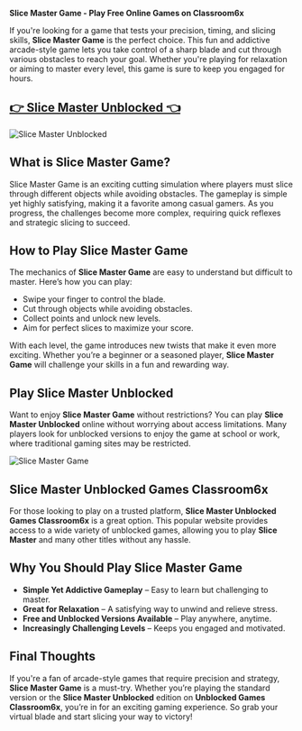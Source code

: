 **Slice Master Game - Play Free Online Games on Classroom6x**

If you're looking for a game that tests your precision, timing, and slicing skills, **Slice Master Game** is the perfect choice. This fun and addictive arcade-style game lets you take control of a sharp blade and cut through various obstacles to reach your goal. Whether you're playing for relaxation or aiming to master every level, this game is sure to keep you engaged for hours.

## <a href="https://classroom-6x-cool.gitlab.io/">👉 Slice Master Unblocked 👈</a>

![Slice Master Unblocked](https://github.com/user-attachments/assets/bb0875bc-c394-4dcd-924d-f1a3916a3fb6)

## What is Slice Master Game?

Slice Master Game is an exciting cutting simulation where players must slice through different objects while avoiding obstacles. The gameplay is simple yet highly satisfying, making it a favorite among casual gamers. As you progress, the challenges become more complex, requiring quick reflexes and strategic slicing to succeed.

## How to Play Slice Master Game

The mechanics of **Slice Master Game** are easy to understand but difficult to master. Here’s how you can play:

- Swipe your finger to control the blade.
- Cut through objects while avoiding obstacles.
- Collect points and unlock new levels.
- Aim for perfect slices to maximize your score.

With each level, the game introduces new twists that make it even more exciting. Whether you’re a beginner or a seasoned player, **Slice Master Game** will challenge your skills in a fun and rewarding way.

## Play Slice Master Unblocked

Want to enjoy **Slice Master Game** without restrictions? You can play **Slice Master Unblocked** online without worrying about access limitations. Many players look for unblocked versions to enjoy the game at school or work, where traditional gaming sites may be restricted.

![Slice Master Game](https://github.com/user-attachments/assets/16295b01-40fd-469a-978e-f6aed6bfb509)

## Slice Master Unblocked Games Classroom6x

For those looking to play on a trusted platform, **Slice Master Unblocked Games Classroom6x** is a great option. This popular website provides access to a wide variety of unblocked games, allowing you to play **Slice Master** and many other titles without any hassle.

## Why You Should Play Slice Master Game

- **Simple Yet Addictive Gameplay** – Easy to learn but challenging to master.
- **Great for Relaxation** – A satisfying way to unwind and relieve stress.
- **Free and Unblocked Versions Available** – Play anywhere, anytime.
- **Increasingly Challenging Levels** – Keeps you engaged and motivated.

## Final Thoughts

If you're a fan of arcade-style games that require precision and strategy, **Slice Master Game** is a must-try. Whether you’re playing the standard version or the **Slice Master Unblocked** edition on **Unblocked Games Classroom6x**, you’re in for an exciting gaming experience. So grab your virtual blade and start slicing your way to victory!

